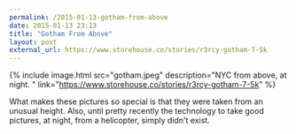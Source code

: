 ```yaml
---
permalink: /2015-01-13-gotham-from-above
date: 2015-01-13 23:13
title: "Gotham From Above"
layout: post
external_url: https://www.storehouse.co/stories/r3rcy-gotham-7-5k
---
```

{% include image.html src="gotham.jpeg" description="NYC from above, at night. " link="https://www.storehouse.co/stories/r3rcy-gotham-7-5k" %}

What makes these pictures so special is that they were taken from an unusual height. Also, until pretty recently the technology to take good pictures, at night, from a helicopter, simply didn't exist.